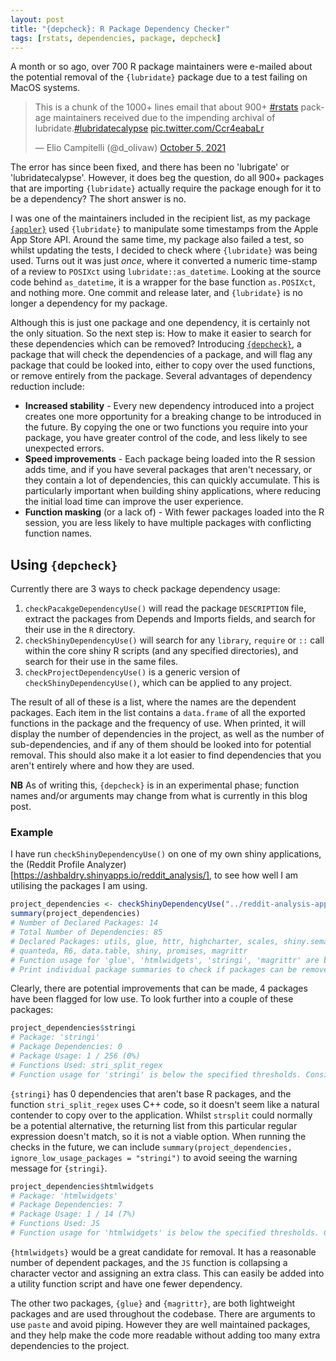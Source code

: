 ```yaml
---
layout: post
title: "{depcheck}: R Package Dependency Checker"
tags: [rstats, dependencies, package, depcheck]
---
```


A month or so ago, over 700 R package maintainers were e-mailed about the potential removal of the `{lubridate}` package due to a test failing on MacOS systems. 

<blockquote class="twitter-tweet"><p lang="en" dir="ltr">This is a chunk of the 1000+ lines email that about 900+ <a href="https://twitter.com/hashtag/rstats?src=hash&amp;ref_src=twsrc%5Etfw">#rstats</a> package maintainers received due to the impending archival of lubridate.<a href="https://twitter.com/hashtag/lubridatecalypse?src=hash&amp;ref_src=twsrc%5Etfw">#lubridatecalypse</a> <a href="https://t.co/Ccr4eabaLr">pic.twitter.com/Ccr4eabaLr</a></p>&mdash; Elio Campitelli (@d_olivaw) <a href="https://twitter.com/d_olivaw/status/1445440819285176320?ref_src=twsrc%5Etfw">October 5, 2021</a></blockquote> <script async src="https://platform.twitter.com/widgets.js" charset="utf-8"></script>

The error has since been fixed, and there has been no 'lubrigate' or 'lubridatecalypse'. However, it does beg the question, do all 900+ packages that are importing `{lubridate}` actually require the package enough for it to be a dependency? The short answer is no.

I was one of the maintainers included in the recipient list, as my package [`{appler}`](https://github.com/ashbaldry/appler) used `{lubridate}` to manipulate some timestamps from the Apple App Store API. Around the same time, my package also failed a test, so whilst updating the tests, I decided to check where `{lubridate}` was being used. Turns out it was just *once*, where it converted a numeric time-stamp of a review to `POSIXct` using `lubridate::as_datetime`. Looking at the source code behind `as_datetime`, it is a wrapper for the base function `as.POSIXct`, and nothing more. One commit and release later, and `{lubridate}` is no longer a dependency for my package. 

Although this is just one package and one dependency, it is certainly not the only situation. So the next step is: How to make it easier to search for these dependencies which can be removed? Introducing [`{depcheck}`](https://github.com/ashbaldry/depcheck), a package that will check the dependencies of a package, and will flag any package that could be looked into, either to copy over the used functions, or remove entirely from the package. Several advantages of dependency reduction include:

- **Increased stability** - Every new dependency introduced into a project creates one more opportunity for a breaking change to be introduced in the future. By copying the one or two functions you require into your package, you have greater control of the code, and less likely to see unexpected errors.
- **Speed improvements** - Each package being loaded into the R session adds time, and if you have several packages that aren't necessary, or they contain a lot of dependencies, this can quickly accumulate. This is particularly important when building shiny applications, where reducing the initial load time can improve the user experience.
- **Function masking** (or a lack of) - With fewer packages loaded into the R session, you are less likely to have multiple packages with conflicting function names.

## Using `{depcheck}`

Currently there are 3 ways to check package dependency usage:

1. `checkPacakgeDependencyUse()` will read the package `DESCRIPTION` file, extract the packages from Depends and Imports fields, and search for their use in the `R` directory.
2. `checkShinyDependencyUse()` will search for any `library`, `require` or `::` call within the core shiny R scripts (and any specified directories), and search for their use in the same files.
3. `checkProjectDependencyUse()` is a generic version of `checkShinyDependencyUse()`, which can be applied to any project.

The result of all of these is a list, where the names are the dependent packages. Each item in the list contains a `data.frame` of all the exported functions in the package and the frequency of use. When printed, it will display the number of dependencies in the project, as well as the number of sub-dependencies, and if any of them should be looked into for potential removal. This should also make it a lot easier to find dependencies that you aren't entirely where and how they are used.

**NB** As of writing this, `{depcheck}` is in an experimental phase; function names and/or arguments may change from what is currently in this blog post.

### Example

I have run `checkShinyDependencyUse()` on one of my own shiny applications, the (Reddit Profile Analyzer)[https://ashbaldry.shinyapps.io/reddit_analysis/], to see how well I am utilising the packages I am using.

```r
project_dependencies <- checkShinyDependencyUse("../reddit-analysis-app") # ashbaldry/reddit-analysis-app
summary(project_dependencies)
# Number of Declared Packages: 14
# Total Number of Dependencies: 85
# Declared Packages: utils, glue, httr, highcharter, scales, shiny.semantic, htmlwidgets, stringi, 
# quanteda, R6, data.table, shiny, promises, magrittr
# Function usage for 'glue', 'htmlwidgets', 'stringi', 'magrittr' are below the specified thresholds. 
# Print individual package summaries to check if packages can be removed
```

Clearly, there are potential improvements that can be made, 4 packages have been flagged for low use. To look further into a couple of these packages:

```r
project_dependencies$stringi
# Package: 'stringi'
# Package Dependencies: 0
# Package Usage: 1 / 256 (0%)
# Functions Used: stri_split_regex
# Function usage for 'stringi' is below the specified thresholds. Consider copying used function to reduce dependencies
```

`{stringi}` has 0 dependencies that aren't base R packages, and the function `stri_split_regex` uses C++ code, so it doesn't seem like a natural contender to copy over to the application. Whilst `strsplit` could normally be a potential alternative, the returning list from this particular regular expression doesn't match, so it is not a viable option. When running the checks in the future, we can include `summary(project_dependencies, ignore_low_usage_packages = "stringi")` to avoid seeing the warning message for `{stringi}`.

```r
project_dependencies$htmlwidgets
# Package: 'htmlwidgets'
# Package Dependencies: 7
# Package Usage: 1 / 14 (7%)
# Functions Used: JS
# Function usage for 'htmlwidgets' is below the specified thresholds. Consider copying used function to reduce dependencies
```

`{htmlwidgets}` would be a great candidate for removal. It has a reasonable number of dependent packages, and the `JS` function is collapsing a character vector and assigning an extra class. This can easily be added into a utility function script and have one fewer dependency.

The other two packages, `{glue}` and `{magrittr}`, are both lightweight packages and are used throughout the codebase. There are arguments to use `paste` and avoid piping. However they are well maintained packages, and they help make the code more readable without adding too many extra dependencies to the project.
